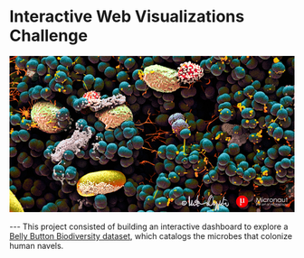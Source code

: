 # Interactive Web Visualizations Challenge

![Bacteria by robdunnlab.com](images/microbes.jpg)

--- This project consisted of building an interactive dashboard to explore a [Belly Button Biodiversity dataset](http://robdunnlab.com/projects/belly-button-biodiversity/), which catalogs the microbes that colonize human navels.
